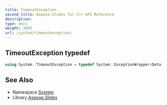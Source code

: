 ```yaml
---
title: TimeoutException
second_title: Aspose.Slides for C++ API Reference
description: 
type: docs
weight: 3693
url: /system/timeoutexception/
---
```

## TimeoutException typedef




```cpp
using System::TimeoutException = typedef System::ExceptionWrapper<Details_TimeoutException >
```

## See Also

* Namespace [System](../)
* Library [Aspose.Slides](../../)